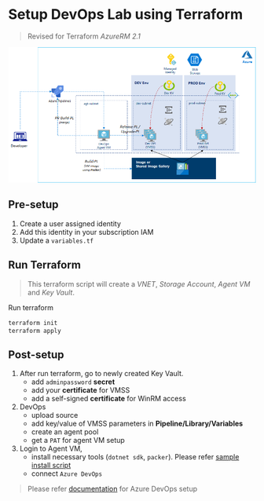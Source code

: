 # Setup DevOps Lab using Terraform

> Revised for Terraform _AzureRM 2.1_

![DevOps Lab](./azdevopslab.png)

## Pre-setup

1. Create a user assigned identity
2. Add this identity in your subscription IAM
3. Update a `variables.tf`

## Run Terraform

> This terraform script will create a _VNET_, _Storage Account_, _Agent VM_ and _Key Vault_.

Run terraform

```
terraform init
terraform apply
```

## Post-setup

1. After run terraform, go to newly created Key Vault.
    - add `adminpassword` __secret__ 
    - add your __certificate__ for VMSS
    - add a self-signed __certificate__ for WinRM access
2. DevOps
    - upload source
    - add key/value of VMSS parameters in __Pipeline/Library/Variables__
    - create an agent pool
    - get a `PAT` for agent VM setup
2. Login to Agent VM,
    - install necessary tools (`dotnet sdk`, `packer`). Please refer [sample install script](./agt/install.ps1)
    - connect `Azure DevOps`
    
> Please refer [documentation](https://docs.microsoft.com/en-us/azure/devops/pipelines/agents/v2-windows?view=azure-devops) for Azure DevOps setup



